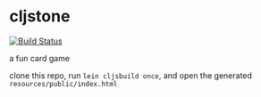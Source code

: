# cljstone

[![Build Status](https://travis-ci.org/jrheard/cljstone.png)](https://travis-ci.org/jrheard/cljstone)

a fun card game

clone this repo, run `lein cljsbuild once`, and open the generated `resources/public/index.html`
